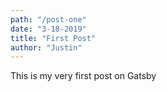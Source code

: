 ```yaml
---
path: "/post-one"
date: "3-18-2019"
title: "First Post"
author: "Justin"
---
```


This is my very first post on Gatsby